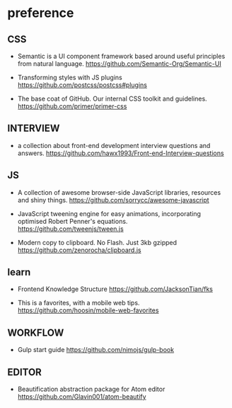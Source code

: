 # preference
## CSS
- Semantic is a UI component framework based around useful principles from natural language.
  https://github.com/Semantic-Org/Semantic-UI

- Transforming styles with JS plugins
  https://github.com/postcss/postcss#plugins

- The base coat of GitHub. Our internal CSS toolkit and guidelines.
  https://github.com/primer/primer-css  

## INTERVIEW
- a collection about front-end development interview questions and answers.
  https://github.com/hawx1993/Front-end-Interview-questions

## JS
- A collection of awesome browser-side JavaScript libraries, resources and shiny things.
  https://github.com/sorrycc/awesome-javascript

- JavaScript tweening engine for easy animations, incorporating optimised Robert Penner's equations.
  https://github.com/tweenjs/tween.js

- Modern copy to clipboard. No Flash. Just 3kb gzipped
  https://github.com/zenorocha/clipboard.js


## learn
- Frontend Knowledge Structure
  https://github.com/JacksonTian/fks

- This is a favorites, with a mobile web tips.
  https://github.com/hoosin/mobile-web-favorites  

## WORKFLOW
- Gulp start guide
  https://github.com/nimojs/gulp-book

## EDITOR
- Beautification abstraction package for Atom editor  
  https://github.com/Glavin001/atom-beautify
